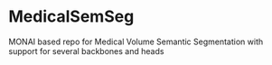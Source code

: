# MedicalSemSeg
MONAI based repo for Medical Volume Semantic Segmentation with support for several backbones and heads 
